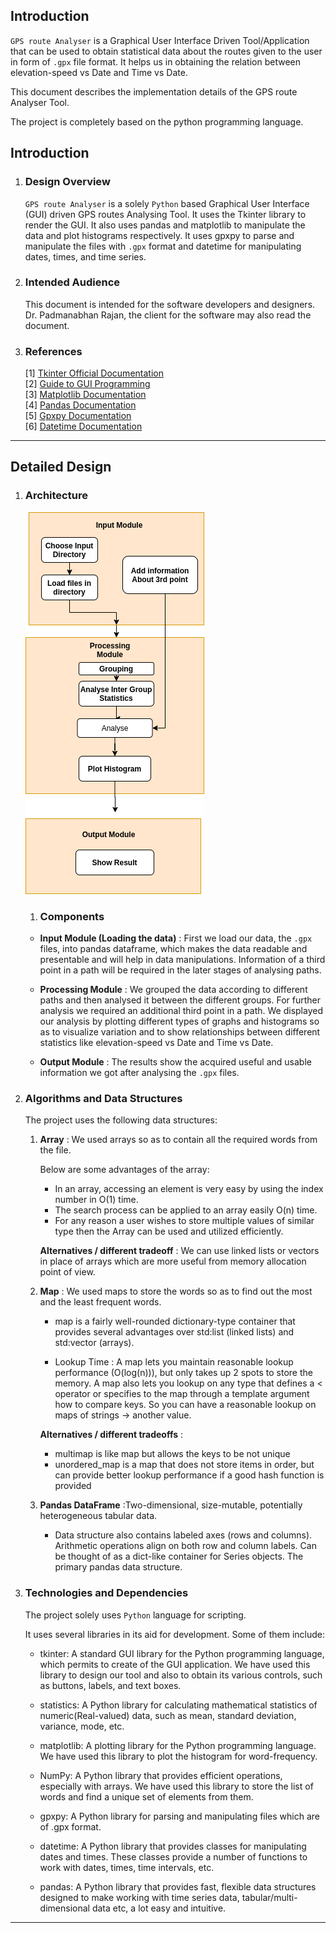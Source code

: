 ## Introduction
    
`GPS route Analyser` is a Graphical User Interface Driven Tool/Application that can be used to obtain statistical data about the routes given to the user in form of `.gpx` file format. It helps us in obtaining the relation between elevation-speed vs Date and Time vs Date.

This document describes the implementation details of the GPS route Analyser Tool.

The project is completely based on the python programming language.

## Introduction

1. ### Design Overview
    `GPS route Analyser` is a solely `Python` based Graphical User Interface (GUI) driven GPS routes Analysing Tool. It uses the Tkinter library to render the GUI. It also uses pandas and matplotlib to manipulate the data and plot histograms respectively. It uses gpxpy to parse and manipulate the files with `.gpx` format and datetime for manipulating dates, times, and time series.   

2. ### Intended Audience
    This document is intended for the software developers and designers. Dr. Padmanabhan Rajan, the client for the software may also read the document.

3. ### References
    [1] [Tkinter Official Documentation](https://docs.python.org/3/library/tkinter.html)
    <br>
    [2] [Guide to GUI Programming](https://realpython.com/python-gui-tkinter/)
    <br>
    [3] [Matplotlib Documentation](https://matplotlib.org/3.3.2/contents.html)
    <br>
    [4] [Pandas Documentation](https://pandas.pydata.org/)
    <br>
    [5] [Gpxpy Documentation](https://pypi.org/project/gpxpy/)
    <br>
    [6] [Datetime Documentation](https://docs.python.org/3/library/datetime.html)

***

## Detailed Design

1. ### Architecture

   ![Ankit Drive](https://github.com/ankitbaluni123/NLP-Deployment-Heroku/blob/master/Untitled%20Diagram%20(2).png)
    1. ### Components

    * **Input Module (Loading the data)**  : First we load our data, the `.gpx` files, into pandas dataframe, which makes the data readable and presentable and will help in data manipulations. Information of a third point in a path will be required in the later stages of analysing paths. 

    * **Processing Module** : We grouped the data according to different paths and then analysed it between the different groups. For further analysis we required an additional third point in a path. We displayed our analysis by plotting different types of graphs and histograms so as to visualize variation and to show relationships between different statistics like elevation-speed vs Date and Time vs Date. 

    * **Output Module** : The results show the acquired useful and usable information we got after analysing the `.gpx` files.

2. ### Algorithms and Data Structures

    The project uses the following data structures:
 
    1. **Array** : We used arrays so as to contain all the required words from the file.

        Below are some advantages of the array:
        * In an array, accessing an element is very easy by using the index number in O(1) time.
        * The search process can be applied to an array easily O(n) time.
        * For any reason a user wishes to store multiple values of similar type then the Array can be used and utilized efficiently.

        **Alternatives / different tradeoff** : We can use linked lists or vectors in place of arrays which are more useful from memory allocation point of view.

    2. **Map** : We used maps to store the words so as to find out the most and the least frequent words.
    
        * map is a fairly well-rounded dictionary-type container that provides several advantages over std:list (linked lists) and std:vector (arrays).
    
        * Lookup Time : A map lets you maintain reasonable lookup performance (O(log(n))), but only takes up 2 spots to store the memory. A map also lets you lookup on any type that defines a < operator or specifies to the map through a template argument how to compare keys. So you can have a reasonable lookup on maps of strings -> another value. 

        **Alternatives / different tradeoffs** : 
        * multimap is like map but allows the keys to be not unique
        * unordered_map is a map that does not store items in order, but can provide better lookup performance if a good hash function is provided
      3. **Pandas DataFrame** :Two-dimensional, size-mutable, potentially heterogeneous tabular data.

         * Data structure also contains labeled axes (rows and columns). Arithmetic operations align on both row and column labels. Can be 
          thought of as a dict-like container for Series objects. The primary pandas data structure.


3. ### Technologies and Dependencies

    The project solely uses `Python` language for scripting.

    It uses several libraries in its aid for development. Some of them include:

    * tkinter: A standard GUI library for the Python programming language, which permits to create of the GUI application. We have used this library to design our tool and also to obtain its various controls, such as buttons, labels, and text boxes.

    * statistics: A Python library for calculating mathematical statistics of numeric(Real-valued) data, such as mean, standard deviation, variance, mode, etc.

    * matplotlib: A plotting library for the Python programming language. We have used this library to plot the histogram for word-frequency.

    * NumPy: A Python library that provides efficient operations, especially with arrays. We have used this library to store the list of words and find a unique set of elements from them.
    
    * gpxpy: A Python library for parsing and manipulating files which are of .gpx format. 

    * datetime: A Python library that provides classes for manipulating dates and times. These classes provide a number of functions to work with dates, times, time intervals, etc.

    * pandas: A Python library that provides fast, flexible data structures designed to make working with time series data, tabular/multi-dimensional data etc, a lot easy and intuitive.
 

___

